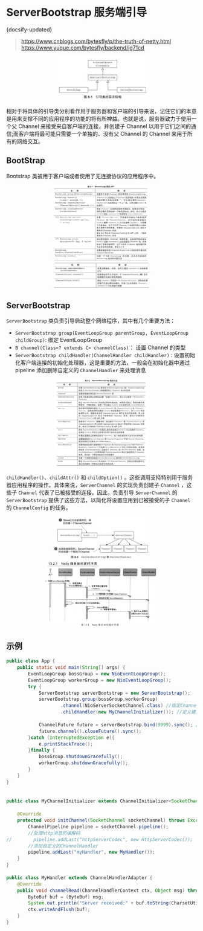# ServerBootstrap 服务端引导
{docsify-updated}

> https://www.cnblogs.com/bytesfly/p/the-truth-of-netty.html  
> https://www.yuque.com/bytesfly/backend/ig71cd

<center>
<img src="pics/netty-bootstrap.png" width="50%">
</center>

相对于将具体的引导类分别看作用于服务器和客户端的引导来说，记住它们的本意是用来支撑不同的应用程序的功能的将有所裨益。也就是说，服务器致力于使用一个父 Channel 来接受来自客户端的连接，并创建子 Channel 以用于它们之间的通信;而客户端将最可能只需要一个单独的、没有父 Channel 的 Channel 来用于所有的网络交互。

## BootStrap
Bootstrap 类被用于客户端或者使用了无连接协议的应用程序中。

<center>
<img src="pics/bootstrap-1.png" width="50%">
<img src="pics/bootstrap-2.png" width="50%">
</center>

## ServerBootstrap

`ServerBootstrap` 类负责引导启动整个网络程序，其中有几个重要方法：
+ `ServerBootstrap group(EventLoopGroup parentGroup, EventLoopGroup childGroup)`: 绑定 EventLoopGroup
+ `B channel(Class<? extends C> channelClass)`： 设置 Channel 的类型
+ `ServerBootstrap childHandler(ChannelHandler childHandler)` : 设置初始化客户端连接的初始化处理器，这是重要的方法，一般会在初始化器中通过 pipeline 添加删除自定义的 `ChannelHandler` 来处理消息


<center><img src="pics/server-bootstrap.jpg" width="50%"></center>

`childHandler()`、`childAttr()` 和 `childOption()` 。这些调用支持特别用于服务器应用程序的操作。具体来说，`ServerChannel` 的实现负责创建子 `Channel` ，这些子 `Channel` 代表了已被接受的连接。因此，负责引导 `ServerChannel` 的 `ServerBootstrap` 提供了这些方法，以简化将设置应用到已被接受的子 `Channel` 的 `ChannelConfig` 的任务。

<center><img src="pics/serverbootstrap-channel.jpg" width="50%"></center>


<center>
<img src="pics/netty-server.jpg" width="60%">
</center>


## 示例

```java
public class App {
    public static void main(String[] args) {
        EventLoopGroup bossGroup = new NioEventLoopGroup();
        EventLoopGroup workerGroup = new NioEventLoopGroup();
        try {
            ServerBootstrap serverBootstrap = new ServerBootstrap();
            serverBootstrap.group(bossGroup,workerGroup)
                    .channel(NioServerSocketChannel.class) //指定Channel 的类型
                    .childHandler(new MyChannelInitializer()); //定义建立与客户端连接时初始化Channel 的对象，可以在初始化时通过pipeline指定客户端连接的处理逻辑

            ChannelFuture future = serverBootstrap.bind(9999).sync(); //绑定监听的端口
            future.channel().closeFuture().sync();
        }catch (InterruptedException e){
            e.printStackTrace();
        }finally {
            bossGroup.shutdownGracefully();
            workerGroup.shutdownGracefully();
        }
    }
}


public class MyChannelInitializer extends ChannelInitializer<SocketChannel> {

    @Override
    protected void initChannel(SocketChannel socketChannel) throws Exception {
        ChannelPipeline pipeline = socketChannel.pipeline();
        //处理http消息的编解码
//        pipeline.addLast("httpServerCodec", new HttpServerCodec());
        //添加自定义的ChannelHandler
        pipeline.addLast("myHandler", new MyHandler());
    }
}

public class MyHandler extends ChannelHandlerAdapter {
    @Override
    public void channelRead(ChannelHandlerContext ctx, Object msg) throws Exception {
        ByteBuf buf = (ByteBuf) msg;
        System.out.println("Server received:" + buf.toString(CharsetUtil.UTF_8));
        ctx.writeAndFlush(buf);
    }
}
```